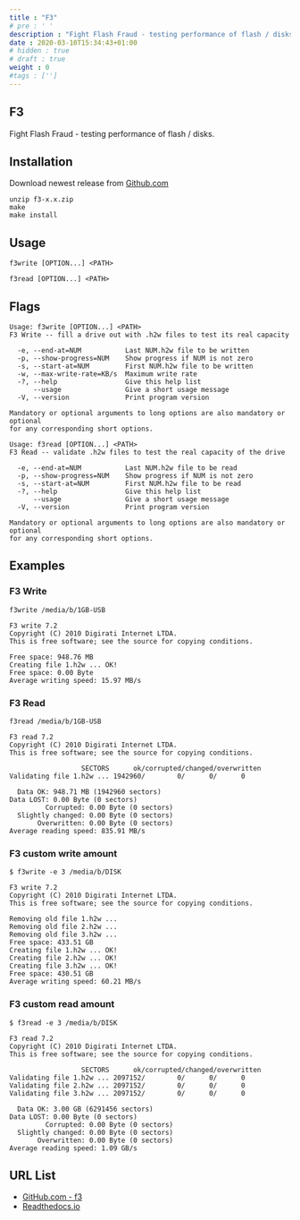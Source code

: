 ```yaml
---
title : "F3"
# pre : ' '
description : "Fight Flash Fraud - testing performance of flash / disks."
date : 2020-03-10T15:34:43+01:00
# hidden : true
# draft : true
weight : 0
#tags : ['']
---
```


## F3

Fight Flash Fraud - testing performance of flash / disks.

## Installation

Download newest release from [Github.com](https://github.com/AltraMayor/f3/releases)

```plain
unzip f3-x.x.zip
make
make install
```

## Usage

```plain
f3write [OPTION...] <PATH>
```

```plain
f3read [OPTION...] <PATH>
```

## Flags

```plain
Usage: f3write [OPTION...] <PATH>
F3 Write -- fill a drive out with .h2w files to test its real capacity

  -e, --end-at=NUM           Last NUM.h2w file to be written
  -p, --show-progress=NUM    Show progress if NUM is not zero
  -s, --start-at=NUM         First NUM.h2w file to be written
  -w, --max-write-rate=KB/s  Maximum write rate
  -?, --help                 Give this help list
      --usage                Give a short usage message
  -V, --version              Print program version

Mandatory or optional arguments to long options are also mandatory or optional
for any corresponding short options.
```

```plain
Usage: f3read [OPTION...] <PATH>
F3 Read -- validate .h2w files to test the real capacity of the drive

  -e, --end-at=NUM           Last NUM.h2w file to be read
  -p, --show-progress=NUM    Show progress if NUM is not zero
  -s, --start-at=NUM         First NUM.h2w file to be read
  -?, --help                 Give this help list
      --usage                Give a short usage message
  -V, --version              Print program version

Mandatory or optional arguments to long options are also mandatory or optional
for any corresponding short options.
```

## Examples

### F3 Write

```plain
f3write /media/b/1GB-USB

F3 write 7.2
Copyright (C) 2010 Digirati Internet LTDA.
This is free software; see the source for copying conditions.

Free space: 948.76 MB
Creating file 1.h2w ... OK!
Free space: 0.00 Byte
Average writing speed: 15.97 MB/s
```

### F3 Read

```plain
f3read /media/b/1GB-USB

F3 read 7.2
Copyright (C) 2010 Digirati Internet LTDA.
This is free software; see the source for copying conditions.

                  SECTORS      ok/corrupted/changed/overwritten
Validating file 1.h2w ... 1942960/        0/      0/      0

  Data OK: 948.71 MB (1942960 sectors)
Data LOST: 0.00 Byte (0 sectors)
         Corrupted: 0.00 Byte (0 sectors)
  Slightly changed: 0.00 Byte (0 sectors)
       Overwritten: 0.00 Byte (0 sectors)
Average reading speed: 835.91 MB/s
```

### F3 custom write amount

```plain
$ f3write -e 3 /media/b/DISK

F3 write 7.2
Copyright (C) 2010 Digirati Internet LTDA.
This is free software; see the source for copying conditions.

Removing old file 1.h2w ...
Removing old file 2.h2w ...
Removing old file 3.h2w ...
Free space: 433.51 GB
Creating file 1.h2w ... OK!
Creating file 2.h2w ... OK!
Creating file 3.h2w ... OK!
Free space: 430.51 GB
Average writing speed: 60.21 MB/s
```

### F3 custom read amount

```plain
$ f3read -e 3 /media/b/DISK

F3 read 7.2
Copyright (C) 2010 Digirati Internet LTDA.
This is free software; see the source for copying conditions.

                  SECTORS      ok/corrupted/changed/overwritten
Validating file 1.h2w ... 2097152/        0/      0/      0
Validating file 2.h2w ... 2097152/        0/      0/      0
Validating file 3.h2w ... 2097152/        0/      0/      0

  Data OK: 3.00 GB (6291456 sectors)
Data LOST: 0.00 Byte (0 sectors)
         Corrupted: 0.00 Byte (0 sectors)
  Slightly changed: 0.00 Byte (0 sectors)
       Overwritten: 0.00 Byte (0 sectors)
Average reading speed: 1.09 GB/s
```

## URL List

- [GitHub.com - f3](https://github.com/AltraMayor/f3)
- [Readthedocs.io](https://fight-flash-fraud.readthedocs.io/)
